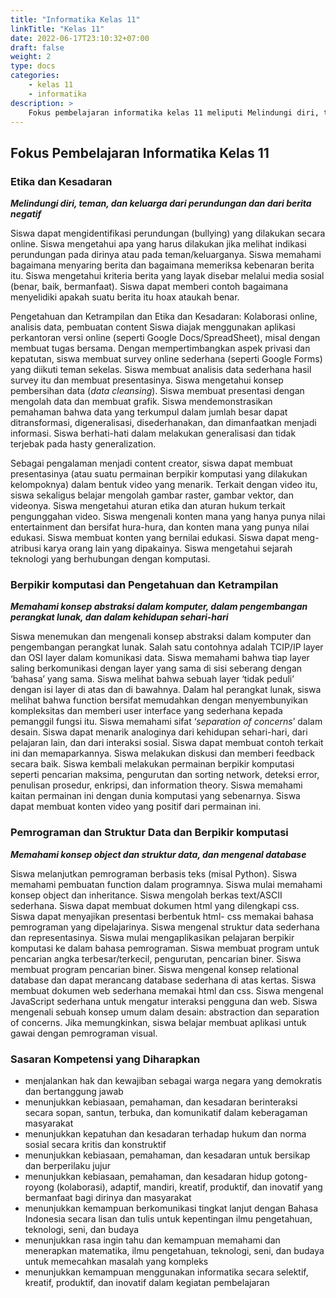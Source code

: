 ```yaml
---
title: "Informatika Kelas 11"
linkTitle: "Kelas 11"
date: 2022-06-17T23:10:32+07:00
draft: false
weight: 2
type: docs
categories:
    - kelas 11
    - informatika
description: >
    Fokus pembelajaran informatika kelas 11 meliputi Melindungi diri, teman, dan keluarga dari perundungan dan dari berita negatif; Memahami konsep abstraksi dalam komputer, dalam pengembangan perangkat lunak, dan dalam kehidupan sehari-hari; Memahami konsep object dan struktur data, dan mengenal database; 
---
```

## Fokus Pembelajaran Informatika Kelas 11
### Etika dan Kesadaran
***Melindungi diri, teman, dan keluarga dari perundungan dan dari berita negatif***

Siswa dapat mengidentifikasi perundungan (bullying) yang dilakukan secara online. Siswa mengetahui apa yang harus dilakukan jika melihat indikasi perundungan pada dirinya atau pada teman/keluarganya. Siswa memahami bagaimana menyaring berita dan bagaimana memeriksa kebenaran berita itu. Siswa mengetahui kriteria berita yang layak disebar melalui media sosial (benar, baik, bermanfaat). Siswa dapat memberi contoh bagaimana menyelidiki apakah suatu berita itu hoax ataukah benar.

Pengetahuan dan Ketrampilan dan Etika dan Kesadaran: Kolaborasi online, analisis data, pembuatan content
Siswa diajak menggunakan aplikasi perkantoran versi online (seperti Google Docs/SpreadSheet), misal dengan membuat tugas bersama. Dengan mempertimbangkan aspek privasi dan kepatutan, siswa membuat survey online sederhana (seperti Google Forms) yang diikuti teman sekelas. Siswa membuat analisis data sederhana hasil survey itu dan membuat presentasinya. Siswa mengetahui konsep pembersihan data (*data cleansing*). Siswa membuat presentasi dengan mengolah data dan membuat grafik. Siswa mendemonstrasikan pemahaman bahwa data yang terkumpul dalam jumlah besar dapat ditransformasi, digeneralisasi, disederhanakan, dan dimanfaatkan menjadi informasi. Siswa berhati-hati dalam melakukan generalisasi dan tidak terjebak pada hasty generalization.

Sebagai pengalaman menjadi content creator, siswa dapat membuat presentasinya (atau suatu permainan berpikir komputasi yang dilakukan kelompoknya) dalam bentuk video yang menarik. Terkait dengan video itu, siswa sekaligus belajar mengolah gambar raster, gambar vektor, dan videonya. Siswa mengetahui aturan etika dan aturan hukum terkait pengunggahan video. Siswa mengenali konten mana yang hanya punya nilai entertainment dan bersifat hura-hura, dan konten mana yang punya nilai edukasi. Siswa membuat konten yang bernilai edukasi. Siswa dapat meng-atribusi karya orang lain yang dipakainya. Siswa mengetahui sejarah teknologi yang berhubungan dengan komputasi.

### Berpikir komputasi dan Pengetahuan dan Ketrampilan
***Memahami konsep abstraksi dalam komputer, dalam pengembangan perangkat lunak, dan dalam kehidupan sehari-hari***

Siswa menemukan dan mengenali konsep abstraksi dalam komputer dan pengembangan perangkat lunak. Salah satu contohnya adalah TCIP/IP layer dan OSI layer dalam komunikasi data. Siswa memahami bahwa tiap layer saling berkomunikasi dengan layer yang sama di sisi seberang dengan ‘bahasa’ yang sama. Siswa melihat bahwa sebuah layer ‘tidak peduli’ dengan isi layer di atas dan di bawahnya. Dalam hal perangkat lunak, siswa melihat bahwa function bersifat memudahkan dengan menyembunyikan kompleksitas dan memberi user interface yang sederhana kepada pemanggil fungsi itu. Siswa memahami sifat ‘*separation of concerns*’ dalam desain. Siswa dapat menarik analoginya dari kehidupan sehari-hari, dari pelajaran lain, dan dari interaksi sosial. Siswa dapat membuat contoh terkait ini dan memaparkannya. Siswa melakukan diskusi dan memberi feedback secara baik. Siswa kembali melakukan permainan berpikir komputasi seperti pencarian maksima, pengurutan dan sorting network, deteksi error, penulisan prosedur, enkripsi, dan information theory. Siswa memahami kaitan permainan ini dengan dunia komputasi yang sebenarnya. Siswa dapat membuat konten video yang positif dari permainan ini.

### Pemrograman dan Struktur Data dan Berpikir komputasi
***Memahami konsep object dan struktur data, dan mengenal database***

Siswa melanjutkan pemrograman berbasis teks (misal Python). Siswa memahami pembuatan function dalam programnya. Siswa mulai memahami konsep object dan inheritance. Siswa mengolah berkas text/ASCII sederhana. Siswa dapat membuat dokumen html yang dilengkapi css. Siswa dapat menyajikan presentasi berbentuk html- css memakai bahasa pemrograman yang dipelajarinya. Siswa mengenal struktur data sederhana dan representasinya. Siswa mulai mengaplikasikan pelajaran berpikir komputasi ke dalam bahasa pemrograman. Siswa membuat program untuk pencarian angka terbesar/terkecil, pengurutan, pencarian biner. Siswa membuat program pencarian biner. Siswa mengenal konsep relational database dan dapat merancang database sederhana di atas kertas. Siswa membuat dokumen web sederhana memakai html dan css. Siswa mengenal JavaScript sederhana untuk mengatur interaksi pengguna dan web. Siswa mengenali sebuah konsep umum dalam desain: abstraction dan separation of concerns. Jika memungkinkan, siswa belajar membuat aplikasi untuk gawai dengan pemrograman visual.

### Sasaran Kompetensi yang Diharapkan
- menjalankan hak dan kewajiban sebagai warga negara yang demokratis dan bertanggung jawab
- menunjukkan kebiasaan, pemahaman, dan kesadaran berinteraksi secara sopan, santun, terbuka, dan komunikatif dalam keberagaman masyarakat
- menunjukkan kepatuhan dan kesadaran terhadap hukum dan norma sosial secara kritis dan konstruktif
- menunjukkan kebiasaan, pemahaman, dan kesadaran untuk bersikap dan berperilaku jujur
- menunjukkan kebiasaan, pemahaman, dan kesadaran hidup gotong-royong (kolaborasi), adaptif, mandiri, kreatif, produktif, dan inovatif yang bermanfaat bagi dirinya dan masyarakat
- menunjukkan kemampuan berkomunikasi tingkat lanjut dengan Bahasa Indonesia secara lisan dan tulis untuk kepentingan ilmu pengetahuan, teknologi, seni, dan budaya
- menunjukkan rasa ingin tahu dan kemampuan memahami dan menerapkan matematika, ilmu pengetahuan, teknologi, seni, dan budaya untuk memecahkan masalah yang kompleks
- menunjukkan kemampuan menggunakan informatika secara selektif, kreatif, produktif, dan inovatif dalam kegiatan pembelajaran
